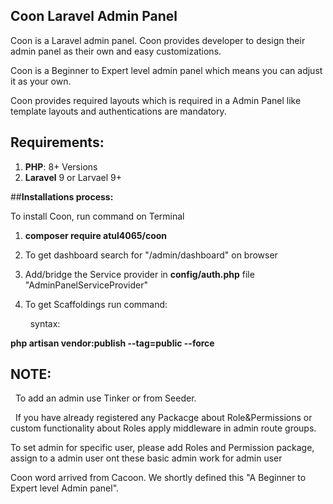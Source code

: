 ## Coon Laravel Admin Panel

Coon is a Laravel admin panel. Coon provides developer to design their admin panel as their own and easy customizations.


Coon is a Beginner to Expert level admin panel which means you can adjust it as your own.



Coon provides required layouts which is required in a Admin Panel like template layouts and authentications are mandatory.

## **Requirements:**
1. **PHP**: 8+ Versions
2. **Laravel** 9 or Larvael 9+


##**Installations process:**

To install Coon, run command on Terminal

1. **composer require atul4065/coon**

2. To get dashboard search for "/admin/dashboard" on browser

3. Add/bridge the Service provider in **config/auth.php** file  "AdminPanelServiceProvider"

4. To get Scaffoldings run command:
   
   &nbsp;
   syntax:
   
 **php artisan vendor:publish --tag=public --force**

## **NOTE:**

&nbsp;
To add an admin use Tinker or from Seeder.

&nbsp;
If you have already registered any Packacge about Role&Permissions or custom functionality about Roles apply middleware in admin route groups.

To set admin for specific user, please add Roles and Permission package, assign to a admin user ont these basic admin work for admin user

Coon word arrived from Cacoon. We shortly defined this "A Beginner to Expert level Admin panel".
